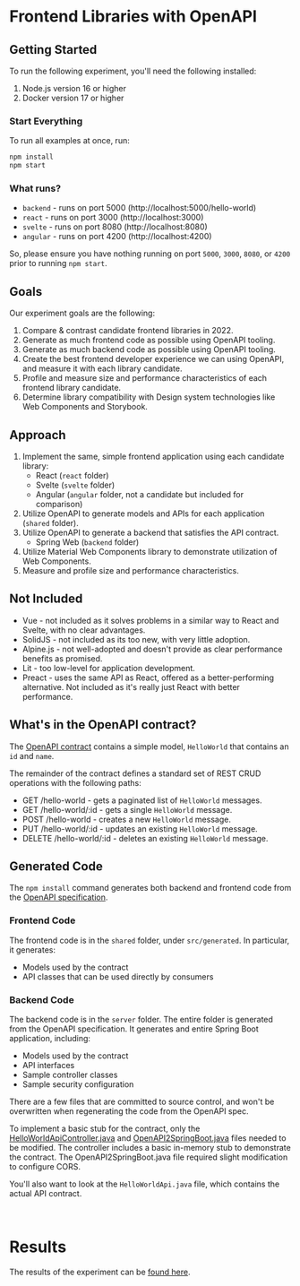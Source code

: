 # Frontend Libraries with OpenAPI

## Getting Started

To run the following experiment, you'll need the following installed:

1. Node.js version 16 or higher
2. Docker version 17 or higher

### Start Everything

To run all examples at once, run:

```bash
npm install
npm start
```

### What runs?

* `backend` - runs on port 5000 (http://localhost:5000/hello-world)
* `react` - runs on port 3000 (http://localhost:3000)
* `svelte` - runs on port 8080 (http://localhost:8080)
* `angular` - runs on port 4200 (http://localhost:4200)

So, please ensure you have nothing running on port `5000`, `3000`, `8080`, or `4200` prior to running `npm start`.

## Goals

Our experiment goals are the following:

1. Compare & contrast candidate frontend libraries in 2022.
2. Generate as much frontend code as possible using OpenAPI tooling.
3. Generate as much backend code as possible using OpenAPI tooling.
4. Create the best frontend developer experience we can using OpenAPI, and measure it with each library candidate.
5. Profile and measure size and performance characteristics of each frontend library candidate.
6. Determine library compatibility with Design system technologies like Web Components and Storybook.

## Approach

1. Implement the same, simple frontend application using each candidate library:
   * React (`react` folder)
   * Svelte (`svelte` folder)
   * Angular (`angular` folder, not a candidate but included for comparison)
2. Utilize OpenAPI to generate models and APIs for each application (`shared` folder).
3. Utilize OpenAPI to generate a backend that satisfies the API contract.
   * Spring Web (`backend` folder)
4. Utilize Material Web Components library to demonstrate utilization of Web Components.
5. Measure and profile size and performance characteristics.

## Not Included

* Vue - not included as it solves problems in a similar way to React and Svelte, with no clear advantages.
* SolidJS - not included as its too new, with very little adoption.
* Alpine.js - not well-adopted and doesn't provide as clear performance benefits as promised.
* Lit - too low-level for application development.
* Preact - uses the same API as React, offered as a better-performing alternative. Not included as it's
  really just React with better performance.

## What's in the OpenAPI contract?

The [OpenAPI contract](../openapi.yml) contains a simple model, `HelloWorld` that contains an `id` and `name`.

The remainder of the contract defines a standard set of REST CRUD operations with
the following paths:

* GET /hello-world - gets a paginated list of `HelloWorld` messages.
* GET /hello-world/:id - gets a single `HelloWorld` message.
* POST /hello-world - creates a new `HelloWorld` message.
* PUT /hello-world/:id - updates an existing `HelloWorld` message.
* DELETE /hello-world/:id - deletes an existing `HelloWorld` message.

## Generated Code

The `npm install` command generates both backend and frontend code from the [OpenAPI specification](../openapi.yml).

### Frontend Code

The frontend code is in the `shared` folder, under `src/generated`. In particular, it generates:

* Models used by the contract
* API classes that can be used directly by consumers

### Backend Code

The backend code is in the `server` folder. The entire folder is generated from the OpenAPI specification. It generates
and entire Spring Boot application, including:

* Models used by the contract
* API interfaces
* Sample controller classes
* Sample security configuration

There are a few files that are committed to source control, and won't be overwritten when regenerating the code from
the OpenAPI spec.

To implement a basic stub for the contract, only the [HelloWorldApiController.java](../server/src/main/java/org/openapitools/api/HelloWorldApiController.java) and [OpenAPI2SpringBoot.java](../server/src/main/java/org/openapitools/OpenAPI2SpringBoot.java) 
files needed to be modified. The controller includes a basic in-memory stub to demonstrate the contract. The
OpenAPI2SpringBoot.java file required slight modification to configure CORS.

You'll also want to look at the `HelloWorldApi.java` file, which contains the actual API contract.

<br />

# Results

The results of the experiment can be [found here](./findings.md).
